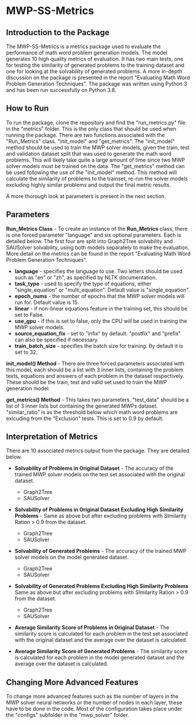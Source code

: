 # MWP-SS-Metrics

## Introduction to the Package

The MWP-SS-Metrics is a metrics package used to evaluate the performance of math word problem generation models. The model generates 10 high quality metrics of evaluation. It has two main tests, one for testing the similarity of generated problems to the training dataset and one for looking at the solvability of generated problems. A more in-depth discussion on the package is presented in the report "Evaluating Math Word Problem Generation Techniques". The package was written using Python 3 and has been run successfully on Python 3.8.

## How to Run

To run the package, clone the repository and find the "run_metrics.py" file in the "metrics" folder. This is the only class that should be used when running the package. There are two functions associated with the "Run_Metrics" class. "init_model" and "get_metrics". The "init_model" method should be used to train the MWP solver models, given the train, test and validation dataset split that was used to generate the math word problems. This will likely take quite a large amount of time since two MWP solver models must be trained on the data. The "get_metrics" method can be used following the use of the "init_model" method. This method will calculate the similarity of problems to the trainset, re-run the solver models excluding highly similar problems and output the final metric results.

A more thorough look at parameters is present in the next section.

## Parameters

**Run_Metrics Class** - To create an instance of the **Run_Metrics** class, there is one forced parameter "language" and six optional parameters. Each is detailed below. The first four are split into Graph2Tree solvability and SAUSolver solvability, using both models separately to make the evaluation. More detail on the metrics can be found in the report "Evaluating Math Word Problem Generation Techniques".

- **language** - specifies the language to use. Two letters should be used such as "en" or "zh", as specified by NLTK documentation.
- **task_type** - used to specify the type of equations, either "single_equation" or "multi_equation". Default value is "single_equation".
- **epoch_nums** - the number of epochs that the MWP solver models will run for. Default value is 15.
- **linear** - if non-linear equations feature in the training set, this should be set to False.
- **use_gpu** - if this is set to false, only the CPU will be used in training the MWP solver models.
- **source_equation_fix** - set to "infix" by default. "postfix" and "prefix" can also be specified if necessary.
- **train_batch_size** - specifies the batch size for training. By default it is set to 32.

**init_model() Method** - There are three forced parameters associated with this model, each should be a list with 3 inner lists, containing the problem texts, equations and answers of each problem in the dataset respectively. These should be the train, test and valid set used to train the MWP generation model.

**get_metrics() Method** - This takes two parameters. "test_data" should be a list of 3 inner lists but containing the generated MWPs dataset. "similar_ratio" is as the threshold below which math word problems are exlcuding from the "Exclusion" tests. This is set to 0.9 by default.

## Interpretation of Metrics
There are 10 associated metrics output from the package. They are detailed below.

- **Solvability of Problems in Original Dataset** - The accuracy of the trained MWP solver models on the test set associated with the original dataset.
  - Graph2Tree
  - SAUSolver

- **Solvability of Problems in Original Dataset Excluding High Similarity Problems** - Same as above but after excluding problems with SImilarity Ration > 0.9 from the dataset.
  - Graph2Tree
  - SAUSolver

- **Solvability of Generated Problems** - The accuracy of the trained MWP solver models on the model generated dataset. 
  - Graph2Tree
  - SAUSolver

- **Solvability of Generated Problems Excluding High Similarity Problems** Same as above but after excluding problems with SImilarity Ration > 0.9 from the dataset.
  - Graph2Tree
  - SAUSolver

- **Average Similarity Score of Problems in Original Dataset** - The similarity score is calculated for each problem in the test set associated with the original dataset and the average over the dataset is calculated.

- **Average Similarity Score of Generated Problems** - The similarity score is calculated for each problem in the model generated dataset and the average over the dataset is calculated.


## Changing More Advanced Features

To change more advanced features such as the number of layers in the MWP solver neural networks or the number of nodes in each layer, these have to be done in the code. Most of the configuration takes place under the "configs" subfolder in the "mwp_solver" folder.

